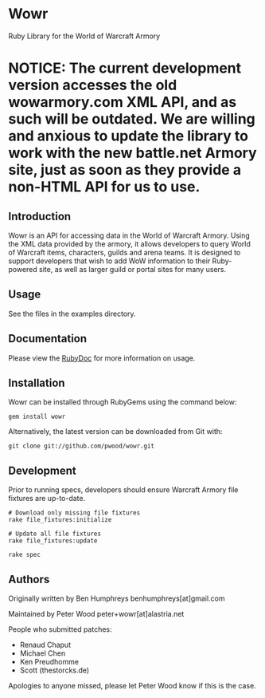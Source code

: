 Wowr
====
Ruby Library for the World of Warcraft Armory

NOTICE: The current development version accesses the old wowarmory.com XML API, and as such will be outdated. We are willing and anxious to update the library to work with the new battle.net Armory site, just as soon as they provide a non-HTML API for us to use.
====

Introduction
------------

Wowr is an API for accessing data in the World of Warcraft Armory. Using the
XML data provided by the armory, it allows developers to query World of
Warcraft items, characters, guilds and arena teams. It is designed to support
developers that wish to add WoW information to their Ruby-powered site, as well
as larger guild or portal sites for many users.

## Usage

See the files in the examples directory.

## Documentation

Please view the [RubyDoc](http://wowr.rubyforge.org/doc/) for more information on usage.

## Installation

Wowr can be installed through RubyGems using the command below:

    gem install wowr

Alternatively, the latest version can be downloaded from Git with:

    git clone git://github.com/pwood/wowr.git

## Development

Prior to running specs, developers should ensure Warcraft Armory file fixtures
are up-to-date.

    # Download only missing file fixtures
    rake file_fixtures:initialize

    # Update all file fixtures
    rake file_fixtures:update

    rake spec

## Authors

Originally written by Ben Humphreys benhumphreys[at]gmail.com

Maintained by Peter Wood peter+wowr[at]alastria.net

People who submitted patches:

* Renaud Chaput
* Michael Chen
* Ken Preudhomme
* Scott (thestorcks.de)

Apologies to anyone missed, please let Peter Wood know if this is the case.
